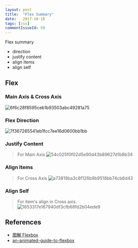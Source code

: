 ```yaml
---
layout: post
title:  "Flex Summary"
date:   2017-10-18
tags: [css]
commentIssueId: 59
---
```


Flex summary
* direction
* justify content
* align items
* align self

## Flex

### Main Axis & Cross Axis
![6f6c28f8595ceb1b93503abc49281a75](https://user-images.githubusercontent.com/7157346/31702339-fdc9afe6-b39b-11e7-9145-6a6160f99fa3.png)

### Flex Direction
![7f367265541eb1fcc7ee16d0600bb1bb](https://user-images.githubusercontent.com/7157346/31702340-fdfbbee6-b39b-11e7-9510-a8d68d7725b4.gif)

### Justify Content
> For Main Axis
![54c025f0f02d5e90d43b89627d1b8b34](https://user-images.githubusercontent.com/7157346/31702341-fe2d9038-b39b-11e7-9ccf-357471e33795.gif)

### Align Items
> For Cross Axis
![a73819ba3c8f126b9b9518bb74cb6d43](https://user-images.githubusercontent.com/7157346/31702343-fe8f431e-b39b-11e7-930b-5a41b6f4e8b2.gif)

### Align Self
> For item's align in Cross axis.
![1653317e167940df3cfb68fd2b04ede9](https://user-images.githubusercontent.com/7157346/31702342-fe5ef29a-b39b-11e7-9f66-05231cf54e5a.gif)

## References
* [图解 Flexbox](https://juejin.im/entry/58a3db92b123db00545eee9c)
* [an-animated-guide-to-flexbox](https://medium.freecodecamp.org/an-animated-guide-to-flexbox-d280cf6afc35)
